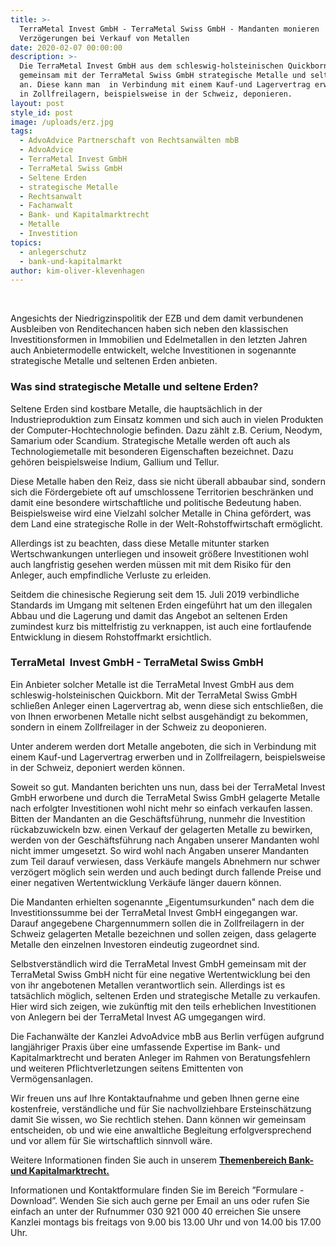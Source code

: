 ```yaml
---
title: >-
  TerraMetal Invest GmbH - TerraMetal Swiss GmbH - Mandanten monieren
  Verzögerungen bei Verkauf von Metallen
date: 2020-02-07 00:00:00
description: >-
  Die TerraMetal Invest GmbH aus dem schleswig-holsteinischen Quickborn bietet
  gemeinsam mit der TerraMetal Swiss GmbH strategische Metalle und seltene Erden
  an. Diese kann man  in Verbindung mit einem Kauf-und Lagervertrag erwerben und
  in Zollfreilagern, beispielsweise in der Schweiz, deponieren.
layout: post
style_id: post
image: /uploads/erz.jpg
tags:
  - AdvoAdvice Partnerschaft von Rechtsanwälten mbB
  - AdvoAdvice
  - TerraMetal Invest GmbH
  - TerraMetal Swiss GmbH
  - Seltene Erden
  - strategische Metalle
  - Rechtsanwalt
  - Fachanwalt
  - Bank- und Kapitalmarktrecht
  - Metalle
  - Investition
topics:
  - anlegerschutz
  - bank-und-kapitalmarkt
author: kim-oliver-klevenhagen
---
```


&nbsp;

Angesichts der Niedrigzinspolitik der EZB und dem damit verbundenen Ausbleiben von Renditechancen haben sich neben den klassischen Investitionsformen in Immobilien und Edelmetallen in den letzten Jahren auch Anbietermodelle entwickelt, welche Investitionen in sogenannte strategische Metalle und seltenen Erden anbieten.

### Was sind strategische Metalle und seltene Erden?

Seltene Erden sind kostbare Metalle, die haupts&auml;chlich in der Industrieproduktion zum Einsatz kommen und sich auch in vielen Produkten der Computer-Hochtechnologie befinden. Dazu z&auml;hlt z.B. Cerium, Neodym, Samarium oder Scandium. Strategische Metalle werden oft auch als Technologiemetalle mit besonderen Eigenschaften bezeichnet. Dazu gehören beispielsweise Indium, Gallium und Tellur.

Diese Metalle haben den Reiz, dass sie nicht &uuml;berall abbaubar sind, sondern sich die Fördergebiete oft auf umschlossene Territorien beschr&auml;nken und damit eine besondere wirtschaftliche und politische Bedeutung haben. Beispielsweise wird eine Vielzahl solcher Metalle in China gefördert, was dem Land eine strategische Rolle in der Welt-Rohstoffwirtschaft ermöglicht.

Allerdings ist zu beachten, dass diese Metalle mitunter starken Wertschwankungen unterliegen und insoweit grö&szlig;ere Investitionen wohl auch langfristig gesehen werden m&uuml;ssen mit mit dem Risiko f&uuml;r den Anleger, auch empfindliche Verluste zu erleiden.

Seitdem die chinesische Regierung seit dem 15. Juli 2019 verbindliche Standards im Umgang mit seltenen Erden eingef&uuml;hrt hat um den illegalen Abbau und die Lagerung und damit das Angebot an seltenen Erden zumindest kurz bis mittelfristig zu verknappen, ist auch eine fortlaufende Entwicklung in diesem Rohstoffmarkt ersichtlich.

### TerraMetal&nbsp; Invest GmbH - TerraMetal Swiss GmbH

Ein Anbieter solcher Metalle ist die TerraMetal Invest GmbH aus dem schleswig-holsteinischen Quickborn. Mit der TerraMetal Swiss GmbH schlie&szlig;en Anleger einen Lagervertrag ab, wenn diese sich entschlie&szlig;en, die von Ihnen erworbenen Metalle nicht selbst ausgeh&auml;ndigt zu bekommen, sondern in einem Zollfreilager in der Schweiz zu deoponieren.

Unter anderem werden dort Metalle angeboten, die sich in Verbindung mit einem Kauf-und Lagervertrag erwerben und in Zollfreilagern, beispielsweise in der Schweiz, deponiert werden können.

Soweit so gut. Mandanten berichten uns nun, dass bei der TerraMetal Invest GmbH erworbene und durch die TerraMetal Swiss GmbH gelagerte Metalle nach erfolgter Investitionen wohl nicht mehr so einfach verkaufen lassen. Bitten der Mandanten an die Gesch&auml;ftsf&uuml;hrung, nunmehr die Investition r&uuml;ckabzuwickeln bzw. einen Verkauf der gelagerten Metalle zu bewirken, werden von der Gesch&auml;ftsf&uuml;hrung nach Angaben unserer Mandanten wohl nicht immer umgesetzt. So wird wohl nach Angaben unserer Mandanten zum Teil darauf verwiesen, dass Verk&auml;ufe mangels Abnehmern nur schwer verzögert möglich sein werden und auch bedingt durch fallende Preise und einer negativen Wertentwicklung Verk&auml;ufe l&auml;nger dauern können.

Die Mandanten erhielten sogenannte „Eigentumsurkunden" nach dem die Investitionssumme bei der TerraMetal Invest GmbH eingegangen war. Darauf angegebene Chargennummern sollen die in Zollfreilagern in der Schweiz gelagerten Metalle bezeichnen und sollen zeigen, dass gelagerte Metalle den einzelnen Investoren eindeutig zugeordnet sind.

Selbstverst&auml;ndlich wird die TerraMetal Invest GmbH gemeinsam mit der TerraMetal Swiss GmbH nicht f&uuml;r eine negative Wertentwicklung bei den von ihr angebotenen Metallen verantwortlich sein. Allerdings ist es tats&auml;chlich möglich, seltenen Erden und strategische Metalle zu verkaufen. Hier wird sich zeigen, wie zuk&uuml;nftig mit den teils erheblichen Investitionen von Anlegern bei der TerraMetal Invest AG umgegangen wird.

Die Fachanw&auml;lte der Kanzlei AdvoAdvice mbB aus Berlin verf&uuml;gen aufgrund langj&auml;hriger Praxis &uuml;ber eine umfassende Expertise im Bank- und Kapitalmarktrecht und beraten Anleger im Rahmen von Beratungsfehlern und weiteren Pflichtverletzungen seitens Emittenten von Vermögensanlagen.&nbsp;

Wir freuen uns auf Ihre Kontaktaufnahme und geben Ihnen gerne eine kostenfreie, verst&auml;ndliche und f&uuml;r Sie nachvollziehbare Ersteinsch&auml;tzung damit Sie wissen, wo Sie rechtlich stehen. Dann können wir gemeinsam entscheiden, ob und wie eine anwaltliche Begleitung erfolgversprechend und vor allem f&uuml;r Sie wirtschaftlich sinnvoll w&auml;re.

Weitere Informationen finden Sie auch in unserem&nbsp;[**Themenbereich Bank- und Kapitalmarktrecht.**](https://advoadvice.de/themen/bank-und-kapitalmarkt/)

Informationen und Kontaktformulare finden Sie im Bereich ”Formulare - Download”. Wenden Sie sich auch gerne per Email an uns oder rufen Sie einfach an unter der Rufnummer 030 921 000 40 erreichen Sie unsere Kanzlei montags bis freitags von 9.00 bis 13.00 Uhr und von 14.00 bis 17.00 Uhr.&nbsp;

## &nbsp;